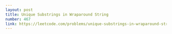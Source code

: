 ```yaml
---
layout: post
title: Unique Substrings in Wraparound String
number: 467
link: https://leetcode.com/problems/unique-substrings-in-wraparound-string
---
```

